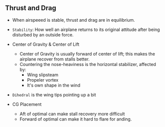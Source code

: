 ## Thrust and Drag

* When airspeeed is stable, thrust and drag are in equilibrium.

* `Stability`: How well an airplane returns to its original attitude after being disturbed by an outside force.

* Center of Gravity & Center of Lift
    * Center of Gravity is usually forward of center of lift; this makes the airplane recover from stalls better.
    * Countering the nose-heaviness is the horizontal stabilizer, affected by:
        * Wing slipsteam
        * Propeler vortex
        * It's own shape in the wind

* `Dihedral` is the wing tips pointing up a bit

* CG Placement
    * Aft of optimal can make stall recovery more difficult
    * Forward of optimal can make it hard to flare for anding.